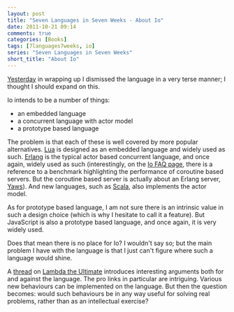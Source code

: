 ```yaml
---
layout: post
title: "Seven Languages in Seven Weeks - About Io"
date: 2011-10-21 09:14
comments: true
categories: [Books]
tags: [7languages7weeks, io]
series: "Seven Languages in Seven Weeks"
short_title: "About Io"
---
```

[Yesterday](/blog/2011/10/19/seven-languages-in-seven-weeks-io-day-3) in wrapping up I dismissed the language in a very terse manner; I thought I should expand on this.
<!--more-->
Io intends to be a number of things:

 * an embedded language
 * a concurrent language with actor model
 * a prototype based language

The problem is that each of these is well covered by more popular alternatives. [Lua](http://www.lua.org/) is designed as an embedded language and widely used as such. [Erlang](http://www.erlang.org/) is the typical actor based concurrent language, and once again, widely used as such (interestingly, on the [Io FAQ page](http://iolanguage.com/about/faq/), there is a reference to a benchmark highlighting the performance of coroutine based servers. But the coroutine based server is actually about an Erlang server, [Yaws](http://yaws.hyber.org/)). And new languages, such as [Scala](http://www.scala-lang.org/), also implements the actor model.

As for prototype based language, I am not sure there is an intrinsic value in such a design choice (which is why I hesitate to call it a feature). But JavaScript is also a prototype based language, and once again, it is very widely used.

Does that mean there is no place for Io? I wouldn't say so; but the main problem I have with the language is that I just can't figure where such a language would shine.

A [thread](http://lambda-the-ultimate.org/node/2596) on [Lambda the Ultimate](http://lambda-the-ultimate.org/) introduces interesting arguments both for and against the language. The pro links in particular are intriguing. Various new behaviours can be implemented on the language. But then the question becomes: would such behaviours be in any way useful for solving real problems, rather than as an intellectual exercise?
